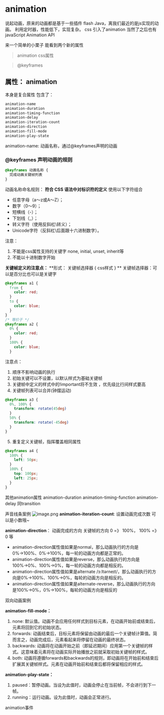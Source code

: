 # animation
说起动画，原来的动画都是基于一些插件 flash Java，离我们最近的是js实现的动画。
利用定时器，性能低下，实现复杂。
css 引入了animation 当然了之后也有 javaScript Animation API

来一个简单的小栗子
能看到两个新的属性
> animation css属性

> @keyframes

## 属性： animation
本身是复合属性
包含了：
```css
animation-name
animation-duration
animation-timing-function
animation-delay
animation-iteration-count
animation-direction
animation-fill-mode
animation-play-state
```
animation-name: 动画名称，通过@keyframes声明的动画
### @keyframes 声明动画的规则
```css
@keyframes 动画名称 {
  完成动画关键帧列表
}
```
动画名称命名规则：
**符合 CSS 语法中对标识符的定义**
使用以下字符组合

- 任意字母（a～z或A～Z）；
- 数字（0～9）；
- 短横线（-）；
- 下划线（_）；
- 转义字符（使用反斜杠\转义）；
- Unicode字符（反斜杠\后面跟十六进制数字）。

注意：

1. 不能是css属性支持的关键字 none, initial, unset, inherit等
2. 不能以十进制数字开始

**关键帧定义的注意点：**
**形式： 关键帧选择器 { css样式 } **
关键帧选择器：可以是百分比也可以是关键字

```css
@keyframes a1 {
  from {
    color: red;
  }
  to {
    color: blue;
  }
}
/* 等价于 */
@keyframes a2 {
  0% {
    color: red;
  }
  100% {
    color: blue;
  }
```

注意点：

1. 顺序不影响动画的执行
2. 初始关键可以不设置，以默认样式为基础关键帧
3. 关键帧中定义的样式中的!important将不生效 ，优先级比行间样式要高
4. 关键帧列表可以合并(钟摆运动)
```css
@keyframes a3 {
  0%, 100% {
    transform: rotate(45deg)
  }
  50% {
    transform: rotate(-45deg)
  }
}
```

5. 重复定义关键帧，指挥覆盖相同属性
```css
@keyframes a4 {
  100% {
    left: 50px;
  }
  100% {
    top: 100px;
    left: 25px;
  }
}
```

其他animation属性
animation-duration
animation-timing-function
animation-delay
同transition

声音线条案例
![image.png](https://cdn.nlark.com/yuque/0/2023/png/647071/1701747498879-c695eeef-8051-42e1-8a06-654f1fe8c316.png#averageHue=%23ffffff&clientId=uae326fa9-3a24-4&from=paste&height=60&id=u5588f76b&originHeight=60&originWidth=191&originalType=binary&ratio=1&rotation=0&showTitle=false&size=885&status=done&style=none&taskId=u155f6ce1-2c85-44e1-a2a3-116b1e569a8&title=&width=191)
**animation-iteration-count**: 设置动画完成次数
可以是小数哦~

**animation-direction**： 动画完成的方向 关键帧的方向 0 =》 100%， 100% =》 0 等

- animation-direction属性值如果是normal，那么动画执行的方向是0%→100%、0%→100%，每一轮的动画方向都是正常的。
- animation-direction属性值如果是reverse，那么动画执行的方向是100%→0%、100%→0%，每一轮的动画方向都是相反的。
- animation-direction属性值如果是alternate /ɔːltərneɪt/，那么动画执行的方向是0%→100%、100%→0%，每轮的动画方向是相反的。
- animation-direction属性值如果是alternate-reverse，那么动画执行的方向是100%→0%，0%→100%，每轮的动画方向是相反的

双向动画案例

**animation-fill-mode：**

1. none: 默认值。动画不会应用任何样式到目标元素，在动画开始前或结束后，元素将回到它的初始状态。
2. forwards: 动画结束后，目标元素将保留由动画的最后一个关键帧计算值。简而言之，动画完成后，元素看起来将停留在动画的最终状态。
3. backwards: 动画将在动画开始之前（即延迟期间）应用第一个关键帧的样式。这意味着元素将在动画实际开始播放之前就采取初始关键帧的样式。
4. both: 动画将遵循forwards和backwards的规则，即动画将在开始前和结束后扩展其关键帧样式。元素在动画开始前和结束后都将保留相应的样式。

**animation-play-state：**

1. paused：暂停动画。当设为此值时，动画会停止在当前帧，不会进行到下一帧。
2. running：运行动画。设为此值时，动画会正常进行。



animation事件


